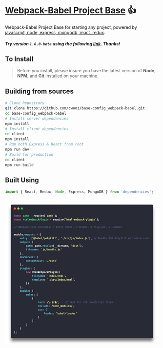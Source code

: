 # [Webpack-Babel Project Base](#) 👍

Webpack-Babel Project Base for starting any project, powered by [javascript, node, express, mongodb, react, redux](#).

##### Try version `1.0.0-beta` using the following [link](#). Thanks!

## To Install

> Before you install, please insure you have the latest version of **Node**, **NPM**, and **Git** installed on your machine.

## Building from sources

```bash
# Clone Repository
git clone https://github.com/cwooz/base-config_webpack-babel.git
cd base-config_webpack-babel
# Install server dependencies
npm install
# Install client dependencies
cd client
npm install
# Run both Express & React from root
npm run dev
# Build for production
cd client
npm run build
```

## Built Using

```javascript
import { React, Redux, Node, Express, MongoDB } from 'dependencies';
```

<img alt='Screen Shot' src="./dist/img/README_img.png" width="888">
